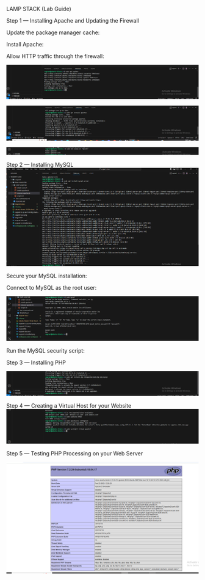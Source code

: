 LAMP STACK (Lab Guide)

Step 1 — Installing Apache and Updating the Firewall

Update the package manager cache:

Install Apache:

Allow HTTP traffic through the firewall:

![alt text](<Update Package Manager.png>)

![alt text](<Install Apache.png>)

![alt text](<Allow SQL IN.png>)


Step 2 — Installing MySQL
![alt text](<Intall SQL.png>)

Secure your MySQL installation:

Connect to MySQL as the root user:

![alt text](<connect my sql .png>)

Run the MySQL security script:

Step 3 — Installing PHP

![alt text](<Installing PHP.png>)

Step 4 — Creating a Virtual Host for your Website
![alt text](<Create virtual Host for your Website.png>)

Step 5 — Testing PHP Processing on your Web Server

![alt text](<STEP 5 TEST PHP.png>)

